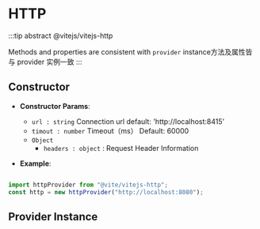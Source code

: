 # HTTP

:::tip abstract
@vitejs/vitejs-http

Methods and properties are consistent with `provider` instance方法及属性皆与 provider 实例一致
:::

## Constructor

- **Constructor Params**: 
  * `url : string` Connection url  default: 'http://localhost:8415'
  * `timout : number` Timeout（ms） Default: 60000
  * `Object` 
	- `headers : object` : Request Header Information

- **Example**:

```javascript

import httpProvider from "@vite/vitejs-http";
const http = new httpProvider("http://localhost:8080");

```

## Provider Instance
